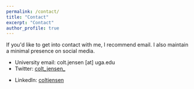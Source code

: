 ```yaml
---
permalink: /contact/
title: "Contact"
excerpt: "Contact"
author_profile: true
---
```


If you'd like to get into contact with me, I recommend email. I also maintain a minimal presence on social media. 

* University email: colt.jensen [at] uga.edu
* Twitter: [colt_jensen_](https://twitter.com/colt_jensen_)
<!--* Google Scholar: [author:geiger-r-stuart](http://scholar.google.com/citations?user=0AvWi3wAAAAJ&hl=en)-->
* LinkedIn: [coltjensen](https://www.linkedin.com/in/coltjensen/)
